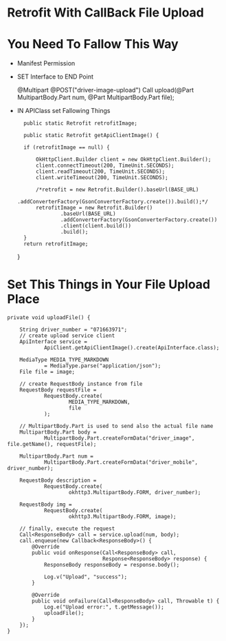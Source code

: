 # Retrofit With CallBack File Upload




# You Need To Fallow This Way

* Manifest Permission

    <uses-permission android:name="android.permission.INTERNET"/>
    
* SET Interface to END Point

    @Multipart
    @POST("driver-image-upload")
    Call<ResponseBody> upload(@Part MultipartBody.Part num,
                              @Part MultipartBody.Part file);
                              
                             
* IN APIClass set Fallowing Things
 
        public static Retrofit retrofitImage;
    
        public static Retrofit getApiClientImage() {

        if (retrofitImage == null) {

            OkHttpClient.Builder client = new OkHttpClient.Builder();
            client.connectTimeout(200, TimeUnit.SECONDS);
            client.readTimeout(200, TimeUnit.SECONDS);
            client.writeTimeout(200, TimeUnit.SECONDS);

            /*retrofit = new Retrofit.Builder().baseUrl(BASE_URL)
                    .addConverterFactory(GsonConverterFactory.create()).build();*/
            retrofitImage = new Retrofit.Builder()
                    .baseUrl(BASE_URL)
                    .addConverterFactory(GsonConverterFactory.create())
                    .client(client.build())
                    .build();
        }
        return retrofitImage;
    }
    
 # Set This Things in Your File Upload Place
 
    private void uploadFile() {
      
        String driver_number = "071663971";
        // create upload service client
        ApiInterface service =
                ApiClient.getApiClientImage().create(ApiInterface.class);

        MediaType MEDIA_TYPE_MARKDOWN
                = MediaType.parse("application/json");
        File file = image;

        // create RequestBody instance from file
        RequestBody requestFile =
                RequestBody.create(
                        MEDIA_TYPE_MARKDOWN,
                        file
                );

        // MultipartBody.Part is used to send also the actual file name
        MultipartBody.Part body =
                MultipartBody.Part.createFormData("driver_image", file.getName(), requestFile);

        MultipartBody.Part num =
                MultipartBody.Part.createFormData("driver_mobile", driver_number);

        RequestBody description =
                RequestBody.create(
                        okhttp3.MultipartBody.FORM, driver_number);

        RequestBody img =
                RequestBody.create(
                        okhttp3.MultipartBody.FORM, image);

        // finally, execute the request
        Call<ResponseBody> call = service.upload(num, body);
        call.enqueue(new Callback<ResponseBody>() {
            @Override
            public void onResponse(Call<ResponseBody> call,
                                   Response<ResponseBody> response) {
                ResponseBody responseBody = response.body();

                Log.v("Upload", "success");
            }

            @Override
            public void onFailure(Call<ResponseBody> call, Throwable t) {
                Log.e("Upload error:", t.getMessage());
                uploadFile();
            }
        });
    }
    
    
